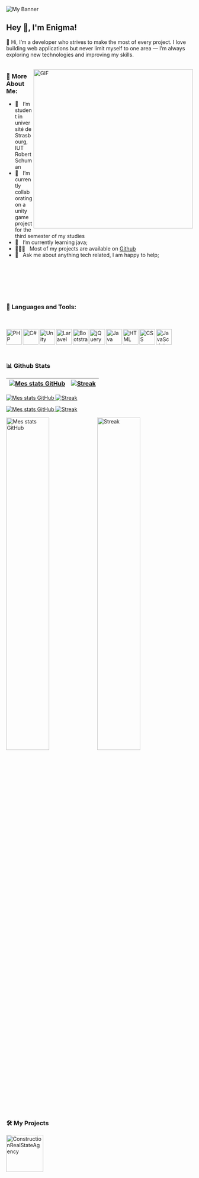 ![My Banner](https://github.com/wmohseni7/wmohseni7/blob/main/assets/images/45044791_9105998.png)
## Hey 👋, I'm Enigma!

👋 Hi, I’m a developer who strives to make the most of every project.
I love building web applications but never limit myself to one area — I’m always exploring new technologies and improving my skills.
<br/>
<br/>

<img align="right" alt="GIF" src="https://raw.githubusercontent.com/wmohseni7/wmohseni7/main/assets/images/06f21a161921919.63cd7887d0a70.gif" width="430px"/>
  
### 🧐 More About Me:

- 🔭 &nbsp; I’m student in université de Strasbourg, IUT Robert Schuman
- 🤝 &nbsp; I’m currently collaborating on a unity game project for the third semester of my studies
- 🌱 &nbsp; I’m currently learning java; 
- 👨🏻‍💻 &nbsp; Most of my projects are available on [Github](https://github.com/wmohseni7?tab=repositories)
- 💬 &nbsp; Ask me about anything tech related, I am happy to help;

<br>
<br>
<br>
<br>
<br>

### 🔨 Languages and Tools:

<br>
<br>

  <!-- PHP -->
  <a href="https://www.php.net/" target="_blank">
    <img align="left" src="https://raw.githubusercontent.com/wmohseni7/wmohseni7/main/assets/images/languages/php.png" alt="PHP" height="42px"/>
  </a>

  <!-- C# -->
  <a href="https://learn.microsoft.com/dotnet/csharp/" target="_blank">
    <img align="left" src="https://raw.githubusercontent.com/wmohseni7/wmohseni7/main/assets/images/languages/csharp.png" alt="C#" height="42px"/>
  </a>

  <!-- Unity -->
  <a href="https://unity.com/" target="_blank">
    <img align="left" src="https://raw.githubusercontent.com/wmohseni7/wmohseni7/main/assets/images/languages/unity.png" alt="Unity" height="42px"/>
  </a>

  <!-- Laravel -->
  <a href="https://laravel.com/" target="_blank">
    <img align="left" src="https://raw.githubusercontent.com/wmohseni7/wmohseni7/main/assets/images/languages/laravel.png" alt="Laravel" height="42px"/>
  </a>

  <!-- Bootstrap -->
  <a href="https://getbootstrap.com/" target="_blank">
    <img align="left" src="https://raw.githubusercontent.com/wmohseni7/wmohseni7/main/assets/images/languages/bootstrap.png" alt="Bootstrap" height="42px"/>
  </a>

  <!-- jQuery -->
  <a href="https://jquery.com/" target="_blank">
    <img align="left" src="https://raw.githubusercontent.com/wmohseni7/wmohseni7/main/assets/images/languages/jquery.png" alt="jQuery" height="42px"/>
  </a>

  <!-- Java -->
  <a href="https://www.java.com/" target="_blank">
    <img align="left" src="https://raw.githubusercontent.com/wmohseni7/wmohseni7/main/assets/images/languages/java.png" alt="Java" height="42px"/>
  </a>

  <!-- HTML -->
  <a href="https://developer.mozilla.org/docs/Web/HTML" target="_blank">
    <img align="left" src="https://raw.githubusercontent.com/wmohseni7/wmohseni7/main/assets/images/languages/html.png" alt="HTML" height="42px"/>
  </a>

  <!-- CSS -->
  <a href="https://developer.mozilla.org/docs/Web/CSS" target="_blank">
    <img align="left" src="https://raw.githubusercontent.com/wmohseni7/wmohseni7/main/assets/images/languages/css.png" alt="CSS" height="42px"/>
  </a>

  <!-- JavaScript -->
  <a href="https://developer.mozilla.org/docs/Web/JavaScript" target="_blank">
    <img align="left" src="https://raw.githubusercontent.com/wmohseni7/wmohseni7/main/assets/images/languages/javascript.png" alt="JavaScript" height="42px"/>
  </a>
</p>



<br>
<br>
<br>


### 📊 Github Stats
| [![Mes stats GitHub](https://github-readme-stats.vercel.app/api?username=wmohseni7&show_icons=true&theme=transparent)](https://github.com/anuraghazra/github-readme-stats) | [![Streak](https://streak-stats.demolab.com?user=wmohseni7&theme=transparent)](https://git.io/streak-stats) |
|---|---|


<a href="https://github.com/anuraghazra/github-readme-stats">
  <img src="https://github-readme-stats.vercel.app/api?username=wmohseni7&show_icons=true&theme=transparent" alt="Mes stats GitHub" />
</a>
<a href="https://git.io/streak-stats">
  <img src="https://streak-stats.demolab.com?user=wmohseni7&theme=transparent" alt="Streak" />
</a>

<p align="left">
  <a href="https://github.com/anuraghazra/github-readme-stats">
    <img src="https://github-readme-stats.vercel.app/api?username=wmohseni7&show_icons=true&theme=transparent" alt="Mes stats GitHub" />
  </a>
  <a href="https://git.io/streak-stats">
    <img src="https://streak-stats.demolab.com?user=wmohseni7&theme=transparent" alt="Streak" />
  </a>
</p>




<img src="https://github-readme-stats.vercel.app/api?username=wmohseni7&show_icons=true&theme=transparent" alt="Mes stats GitHub" width="48%" /> 
<img src="https://streak-stats.demolab.com?user=wmohseni7&theme=transparent" alt="Streak" width="48%" />









<br>

### 🛠️ My Projects
<a href="https://github.com/wmohseni7/ConstructionRealStateAgency" target="_blank">
  <img alt="ConstructionRealStateAgency" src="https://raw.githubusercontent.com/wmohseni7/wmohseni7/main/assets/images/projects/construction.png" height="100px">
</a>


